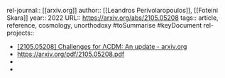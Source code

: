 rel-journal:: [[arxiv.org]]
author:: [[Leandros Perivolaropoulos]], [[Foteini Skara]]
year:: 2022
URL:: https://arxiv.org/abs/2105.05208
tags:: article, reference, cosmology, unorthodoxy #toSummarise #keyDocument
rel-projects::

- [[2105.05208] Challenges for ΛCDM: An update - arxiv.org](https://arxiv.org/abs/2105.05208)
- https://arxiv.org/pdf/2105.05208.pdf
-
-
